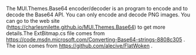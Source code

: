 The MUI.Themes.Base64 encoder/decoder is an program to encode and to decode the Base64 API. You can only encode and decode PNG images. You can go to the web site (https://charlesmilette.github.io/MUI.Themes.Base64) to get more details.The ExtBitmap.cs file comes from https://code.msdn.microsoft.com/Converting-Base64-strings-8808c305 . The icon comes from https://github.com/alecive/FlatWoken .